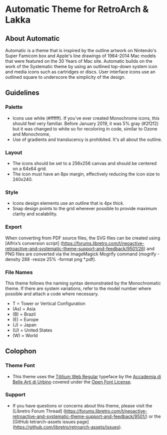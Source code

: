 Automatic Theme for RetroArch & Lakka
====================

About Automatic
-----------------
Automatic is a theme that is inspired by the outline artwork on Nintendo's Super Famicom box and Apple's line drawings of 1984-2014 Mac models that were featured on the 30 Years of Mac site.  Automatic builds on the work of the Systematic theme by using an outlined top-down system icon and media icons such as cartridges or discs. User interface icons use an outlined square to underscore the simplicity of the design.


Guidelines
----------

### Palette

 * Icons use white (#ffffff). If you've ever created Monochrome icons, this should feel very familiar.  Before January 2019, it was 5% gray (#2f2f2) but it was changed to white so for recoloring in code, similar to Ozone and Monochrome,
 * Use of gradients and translucency is prohibited.  It's all about the outline.

### Layout

 * The icons should be set to a 256x256 canvas and should be centered on a 64x64 grid. 
 * The icon must have an 8px margin, effectively reducing the icon size to 240x240.
 
### Style

 * Icons design elements use an outline that is 4px thick.
 * Snap design points to the grid wherever possible to provide maximum clarity and scalability.

### Export
When converting from PDF source files, the SVG files can be created using [Alfrix’s conversion script] (https://forums.libretro.com/t/neoactive-retroactive-and-systematic-theme-support-and-feedback/9501/26) and PNG files are converted via the ImageMagick Mogrify command (mogrify -density 288 -resize 25% -format png *.pdf).

### File Names
This theme follows the naming syntax demonstrated by the Monochromatic theme.  If there are system variations, refer to the model number where possible and attach a code where necessary.

 * T = Tower or Vertical Configuration
 * (As) = Asia
 * (B) = Brazil
 * (E) = Europe
 * (J) = Japan
 * (U) = United States
 * (W) = World


Colophon
----------

### Theme Font
 * This theme uses the [Titilium Web Regular](https://fonts.google.com/specimen/Titillium+Web) typeface by the [Accademia di Belle Arti di Urbino](http://www.accademiadiurbino.it/) covered under the [Open Font License](http://scripts.sil.org/cms/scripts/page.php?site_id=nrsi&id=OFL_web).

### Support
 * If you have questions or concerns about this theme, please visit the [Libretro Forum Thread] (https://forums.libretro.com/t/neoactive-retroactive-and-systematic-theme-support-and-feedback/9501/) or the [GitHub tetrarch-assets issues page] (https://github.com/libretro/retroarch-assets/issues).